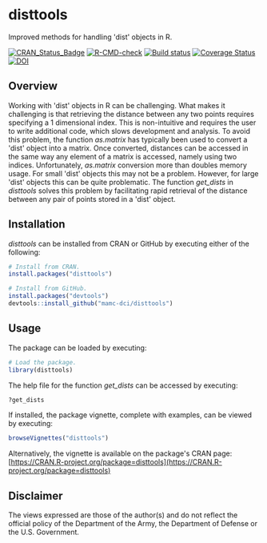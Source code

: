 # disttools
Improved methods for handling 'dist' objects in R.


[![CRAN_Status_Badge](http://www.r-pkg.org/badges/version/disttools)](https://cran.r-project.org/package=disttools)
[![R-CMD-check](https://github.com/MAMC-DCI/disttools/workflows/R-CMD-check/badge.svg)](https://github.com/MAMC-DCI/disttools/actions)
[![Build status](https://ci.appveyor.com/api/projects/status/xndap91f50c5ou63?svg=true)](https://ci.appveyor.com/project/mamcdci/disttools)
[![Coverage Status](https://img.shields.io/codecov/c/github/mamc-dci/disttools/master.svg)](https://codecov.io/github/mamc-dci/disttools?branch=master)
[![DOI](https://zenodo.org/badge/149624471.svg)](https://zenodo.org/badge/latestdoi/149624471)


## Overview
Working with 'dist' objects in R can be challenging. What makes it challenging is that retrieving the distance between any two points requires specifying a 1 dimensional index. This is non-intuitive and requires the user to write additional code, which slows development and analysis. To avoid this problem, the function *as.matrix* has typically been used to convert a 'dist' object into a matrix. Once converted, distances can be accessed in the same way any element of a matrix is accessed, namely using two indices. Unfortunately, *as.matrix* conversion more than doubles memory usage. For small 'dist' objects this may not be a problem. However, for large 'dist' objects this can be quite problematic. The function *get_dists* in *disttools* solves this problem by facilitating rapid retrieval of the distance between any pair of points stored in a 'dist' object.


## Installation
*disttools* can be installed from CRAN or GitHub by executing either of the following:
```r
# Install from CRAN.
install.packages("disttools")
```


```r
# Install from GitHub.
install.packages("devtools")
devtools::install_github("mamc-dci/disttools")
```


## Usage
The package can be loaded by executing:
```r
# Load the package.
library(disttools)
```


The help file for the function *get_dists* can be accessed by executing:
```r
?get_dists
```


If installed, the package vignette, complete with examples, can be viewed by executing:
```r
browseVignettes("disttools")
```


Alternatively, the vignette is available on the package's CRAN page: [https://CRAN.R-project.org/package=disttools](https://CRAN.R-project.org/package=disttools)


## Disclaimer
The views expressed are those of the author(s) and do not reflect the official policy of the Department of the Army, the Department of Defense or the U.S. Government.
